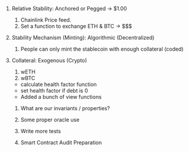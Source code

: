 1. Relative Stability: Anchored or Pegged -> $1.00
    1. Chainlink Price feed.
    2. Set a function to exchange ETH & BTC -> $$$
2. Stability Mechanism (Minting): Algorithmic (Decentralized)
    1. People can only mint the stablecoin with enough collateral (coded)
3. Collateral: Exogenous (Crypto)
    1. wETH
    2. wBTC

    - calculate health factor function
    - set health factor if debt is 0
    - Added a bunch of view functions

    1. What are our invariants / properties?

    1. Some proper oracle use 
    2. Write more tests
    3. Smart Contract Audit Preparation